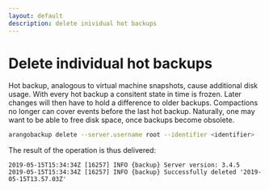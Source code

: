 ```yaml
---
layout: default
description: delete inividual hot backups 
---
```

Delete individual hot backups
=============================

Hot backup, analogous to virtual machine snapshots, cause additional
disk usage. With every hot backup a consitent state in time is
frozen. Later changes will then have to hold a difference to older
backups. Compactions no longer can cover events before the last hot
backup. Naturally, one may want to be able to free disk space, once
backups become obsolete. 

```bash
arangobackup delete --server.username root --identifier <identifier>
```

The result of the operation is thus delivered:

```
2019-05-15T15:34:34Z [16257] INFO {backup} Server version: 3.4.5
2019-05-15T15:34:34Z [16257] INFO {backup} Successfully deleted '2019-05-15T13.57.03Z'
```
